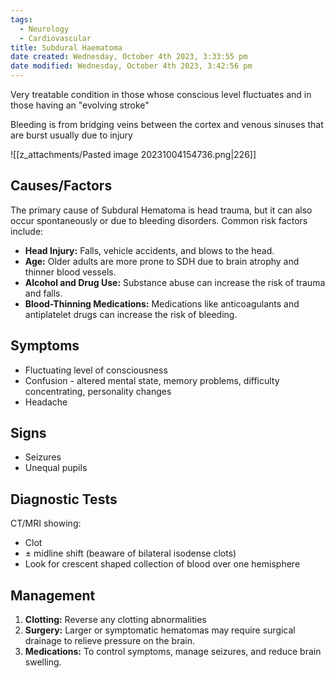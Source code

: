 ```yaml
---
tags:
  - Neurology
  - Cardiovascular
title: Subdural Haematoma
date created: Wednesday, October 4th 2023, 3:33:55 pm
date modified: Wednesday, October 4th 2023, 3:42:56 pm
---
```

Very treatable condition in those whose conscious level fluctuates and in those having an "evolving stroke"

Bleeding is from bridging veins between the cortex and venous sinuses that are burst usually due to injury

![[z_attachments/Pasted image 20231004154736.png|226]]
## Causes/Factors

The primary cause of Subdural Hematoma is head trauma, but it can also occur spontaneously or due to bleeding disorders. Common risk factors include:

- **Head Injury:** Falls, vehicle accidents, and blows to the head.
- **Age:** Older adults are more prone to SDH due to brain atrophy and thinner blood vessels.
- **Alcohol and Drug Use:** Substance abuse can increase the risk of trauma and falls.
- **Blood-Thinning Medications:** Medications like anticoagulants and antiplatelet drugs can increase the risk of bleeding.

## Symptoms

- Fluctuating level of consciousness
- Confusion - altered mental state, memory problems, difficulty concentrating, personality changes
- Headache

## Signs

- Seizures
- Unequal pupils 

## Diagnostic Tests

CT/MRI showing:
- Clot
- $\pm$ midline shift (beaware of bilateral isodense clots)
- Look for crescent shaped collection of blood over one hemisphere
## Management

1. **Clotting:** Reverse any clotting abnormalities 
2. **Surgery:** Larger or symptomatic hematomas may require surgical drainage to relieve pressure on the brain.
3. **Medications:** To control symptoms, manage seizures, and reduce brain swelling.
